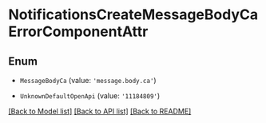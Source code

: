 # NotificationsCreateMessageBodyCaErrorComponentAttr


## Enum

* `MessageBodyCa` (value: `'message.body.ca'`)

* `UnknownDefaultOpenApi` (value: `'11184809'`)

[[Back to Model list]](../README.md#documentation-for-models) [[Back to API list]](../README.md#documentation-for-api-endpoints) [[Back to README]](../README.md)
